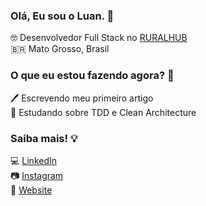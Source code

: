 ### Olá, Eu sou o Luan. 🤘

🤓 Desenvolvedor Full Stack no [RURALHUB](https://www.ruralhub.com.br/) <br>
🇧🇷 Mato Grosso, Brasil <br>

### O que eu estou fazendo agora? 🤔

🖊 Escrevendo meu primeiro artigo <br>
📕 Estudando sobre TDD e Clean Architecture <br>

### Saiba mais! 💡

💻 [LinkedIn](https://www.linkedin.com/in/luan-hubner-b82b16177/) <br>
📷 [Instagram](https://www.instagram.com/luanhubner/) <br>
🔗 [Website](https://luanhubner.com) <br>

